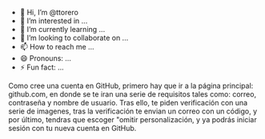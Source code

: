 - 👋 Hi, I’m @ttorero
- 👀 I’m interested in ...
- 🌱 I’m currently learning ...
- 💞️ I’m looking to collaborate on ...
- 📫 How to reach me ...
- 😄 Pronouns: ...
- ⚡ Fun fact: ...

<!---
ttorero/ttorero is a ✨ special ✨ repository because its `README.md` (this file) appears on your GitHub profile.
You can click the Preview link to take a look at your changes.
--->
Como cree una cuenta en GitHub, primero hay que ir a la página principal: github.com, en  donde se te iran una serie de requisitos tales como: correo, contraseña y nombre de usuario. Tras ello, te piden verificación con una serie de imagenes,
tras la verificación te envian un correo con un código, y por último, tendras que escoger "omitir personalización, y ya podrás iniciar sesión con tu nueva cuenta en GitHub.

